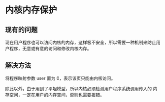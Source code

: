# 内核内存保护

## 现有的问题

现在用户程序也可以访问内核的内存，这样极不安全，所以需要一种机制来防止用户程序，无意或有意的访问和修改内核内存。


## 解决方法

将程序映射参数 user 置为 0，表示该页只能由内核访问。

除此以外，由于用到了平坦模型，所以内核必须检测用户程序系统调用传入的 内存空间，一定在用户的内存空间，否则也需要报错。


